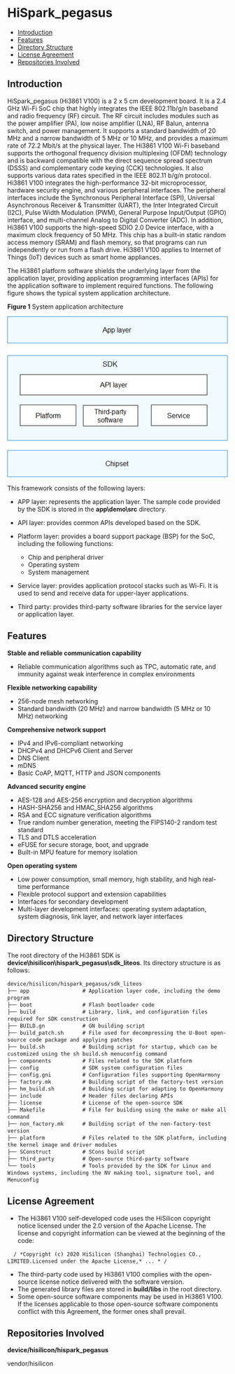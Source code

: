 # HiSpark\_pegasus<a name="EN-US_TOPIC_0000001130176841"></a>

-   [Introduction](#section11660541593)
-   [Features](#section12212842173518)
-   [Directory Structure](#section1464106163817)
-   [License Agreement](#section1478215290)
-   [Repositories Involved](#section1371113476307)

## Introduction<a name="section11660541593"></a>

HiSpark\_pegasus \(Hi3861 V100\) is a 2 x 5 cm development board. It is a 2.4 GHz Wi-Fi SoC chip that highly integrates the IEEE 802.11b/g/n baseband and radio frequency \(RF\) circuit. The RF circuit includes modules such as the power amplifier \(PA\), low noise amplifier \(LNA\), RF Balun, antenna switch, and power management. It supports a standard bandwidth of 20 MHz and a narrow bandwidth of 5 MHz or 10 MHz, and provides a maximum rate of 72.2 Mbit/s at the physical layer. The Hi3861 V100 Wi-Fi baseband supports the orthogonal frequency division multiplexing \(OFDM\) technology and is backward compatible with the direct sequence spread spectrum \(DSSS\) and complementary code keying \(CCK\) technologies. It also supports various data rates specified in the IEEE 802.11 b/g/n protocol. Hi3861 V100 integrates the high-performance 32-bit microprocessor, hardware security engine, and various peripheral interfaces. The peripheral interfaces include the Synchronous Peripheral Interface \(SPI\), Universal Asynchronous Receiver & Transmitter \(UART\), the Inter Integrated Circuit \(I2C\), Pulse Width Modulation \(PWM\), General Purpose Input/Output \(GPIO\) interface, and multi-channel Analog to Digital Converter \(ADC\). In addition, Hi3861 V100 supports the high-speed SDIO 2.0 Device interface, with a maximum clock frequency of 50 MHz. This chip has a built-in static random access memory \(SRAM\) and flash memory, so that programs can run independently or run from a flash drive. Hi3861 V100 applies to Internet of Things \(IoT\) devices such as smart home appliances.

The Hi3861 platform software shields the underlying layer from the application layer, providing application programming interfaces \(APIs\) for the application software to implement required functions. The following figure shows the typical system application architecture.

**Figure  1**  System application architecture<a name="fig4460722185514"></a>  


![](figures/en-us_image_0000001086800826.png)

This framework consists of the following layers:

-   APP layer: represents the application layer. The sample code provided by the SDK is stored in the  **app\\demo\\src**  directory.
-   API layer: provides common APIs developed based on the SDK.
-   Platform layer: provides a board support package \(BSP\) for the SoC, including the following functions:
    -   Chip and peripheral driver
    -   Operating system
    -   System management

-   Service layer: provides application protocol stacks such as Wi-Fi. It is used to send and receive data for upper-layer applications.
-   Third party: provides third-party software libraries for the service layer or application layer.

## Features<a name="section12212842173518"></a>

**Stable and reliable communication capability**

-   Reliable communication algorithms such as TPC, automatic rate, and immunity against weak interference in complex environments

**Flexible networking capability**

-   256-node mesh networking
-   Standard bandwidth \(20 MHz\) and narrow bandwidth \(5 MHz or 10 MHz\) networking

**Comprehensive network support**

-   IPv4 and IPv6-compliant networking
-   DHCPv4 and DHCPv6 Client and Server
-   DNS Client
-   mDNS
-   Basic CoAP, MQTT, HTTP and JSON components

**Advanced security engine**

-   AES-128 and AES-256 encryption and decryption algorithms
-   HASH-SHA256 and HMAC\_SHA256 algorithms
-   RSA and ECC signature verification algorithms
-   True random number generation, meeting the FIPS140-2 random test standard
-   TLS and DTLS acceleration
-   eFUSE for secure storage, boot, and upgrade
-   Built-in MPU feature for memory isolation

**Open operating system**

-   Low power consumption, small memory, high stability, and high real-time performance
-   Flexible protocol support and extension capabilities
-   Interfaces for secondary development
-   Multi-layer development interfaces: operating system adaptation, system diagnosis, link layer, and network layer interfaces

## Directory Structure<a name="section1464106163817"></a>

The root directory of the Hi3861 SDK is  **device\\hisilicon\\hispark\_pegasus\\sdk\_liteos**. Its directory structure is as follows:

```
device/hisilicon/hispark_pegasus/sdk_liteos
├── app                 # Application layer code, including the demo program
├── boot                # Flash bootloader code
├── build               # Library, link, and configuration files required for SDK construction
├── BUILD.gn            # GN building script
├── build_patch.sh      # File used for decompressing the U-Boot open-source code package and applying patches
├── build.sh            # Building script for startup, which can be customized using the sh build.sh menuconfig command
├── components          # Files related to the SDK platform
├── config              # SDK system configuration files
├── config.gni          # Configuration files supporting OpenHarmony
├── factory.mk          # Building script of the factory-test version
├── hm_build.sh         # Building script for adapting to OpenHarmony
├── include             # Header files declaring APIs
├── license             # License of the open-source SDK
├── Makefile            # File for building using the make or make all command
├── non_factory.mk      # Building script of the non-factory-test version
├── platform            # Files related to the SDK platform, including the kernel image and driver modules
├── SConstruct          # SCons build script
├── third_party         # Open-source third-party software
└── tools               # Tools provided by the SDK for Linux and Windows systems, including the NV making tool, signature tool, and Menuconfig
```

## License Agreement<a name="section1478215290"></a>

-   The Hi3861 V100 self-developed code uses the HiSilicon copyright notice licensed under the 2.0 version of the Apache License. The license and copyright information can be viewed at the beginning of the code:

```
  / *Copyright (c) 2020 HiSilicon (Shanghai) Technologies CO., LIMITED.Licensed under the Apache License,* ... * / 
```

-   The third-party code used by Hi3861 V100 complies with the open-source license notice delivered with the software version.
-   The generated library files are stored in  **build/libs**  in the root directory.
-   Some open-source software components may be used in Hi3861 V100. If the licenses applicable to those open-source software components conflict with this Agreement, the former ones shall prevail.

## Repositories Involved<a name="section1371113476307"></a>

**device/hisilicon/hispark\_pegasus**

vendor/hisilicon


